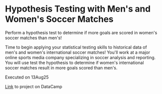 # Hypothesis Testing with Men's and Women's Soccer Matches
Perform a hypothesis test to determine if more goals are scored in women's soccer matches than men's!

Time to begin applying your statistical testing skills to historical data of men's and women's international soccer matches!
You'll work at a major online sports media company specializing in soccer analysis and reporting. You will use test the hypothesis to determine if women's international soccer matches result in more goals scored than men's.
 
Executed on 13Aug25

[Link](https://app.datacamp.com/learn/projects/hypothesis_testing_with_mens_and_womens_soccer_matches) to project on DataCamp
